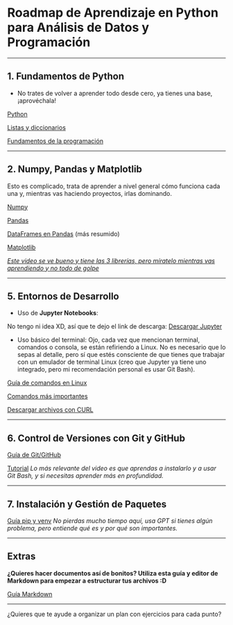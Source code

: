 # Roadmap de Aprendizaje en Python para Análisis de Datos y Programación

---

## 1. Fundamentos de Python

* No trates de volver a aprender todo desde cero, ya tienes una base, ¡aprovéchala!

[Python](https://www.youtube.com/watch?v=WatTqrq8kQQ)

[Listas y diccionarios](https://tutorialpython.com/listas-en-python/)

[Fundamentos de la programación](https://www.areatecnologia.com/TUTORIALES/FUNDAMENTOS%20DE%20PROGRAMACION.htm)

---

## 2. Numpy, Pandas y Matplotlib

Esto es complicado, trata de aprender a nivel general cómo funciona cada una y, mientras vas haciendo proyectos, irlas dominando.

[Numpy](https://www.youtube.com/watch?v=QUT1VHiLmmI)

[Pandas](https://www.youtube.com/watch?v=2uvysYbKdjM&t=5s)

[DataFrames en Pandas](https://www.youtube.com/watch?v=tkGD-E3flP0) (más resumido)

[Matplotlib](https://platzi.com/blog/matplotlib/)

[*Este video se ve bueno y tiene las 3 librerías, pero míratelo mientras vas aprendiendo y no todo de golpe*](https://www.youtube.com/watch?v=WatTqrq8kQQ)

---

## 5. Entornos de Desarrollo

* Uso de **Jupyter Notebooks**:

No tengo ni idea XD, así que te dejo el link de descarga:
[Descargar Jupyter](https://jupyter.org/)

* Uso básico del terminal:
  Ojo, cada vez que mencionan terminal, comandos o consola, se están refiriendo a Linux. No es necesario que lo sepas al detalle, pero sí que estés consciente de que tienes que trabajar con un emulador de terminal Linux (creo que Jupyter ya tiene uno integrado, pero mi recomendación personal es usar Git Bash).

[Guía de comandos en Linux](https://www.youtube.com/watch?v=L906Kti3gzE)

[Comandos más importantes](https://platzi.com/blog/41-comandos-terminal/)

[Descargar archivos con CURL](https://www.youtube.com/watch?v=aneQwvcClIM)

---

## 6. Control de Versiones con Git y GitHub

[Guía de Git/GitHub](https://www.freecodecamp.org/espanol/news/guia-para-principiantes-de-git-y-github/)

[Tutorial](https://www.youtube.com/watch?v=9ZJ-K-zk_Go)
*Lo más relevante del video es que aprendas a instalarlo y a usar Git Bash, y si necesitas aprender más en profundidad.*

---

## 7. Instalación y Gestión de Paquetes

[Guía pip y venv](https://packaging.python.org/en/latest/guides/installing-using-pip-and-virtual-environments/)
*No pierdas mucho tiempo aquí, usa GPT si tienes algún problema, pero entiende qué es y por qué son importantes.*

---

## Extras

**¿Quieres hacer documentos así de bonitos? Utiliza esta guía y editor de Markdown para empezar a estructurar tus archivos \:D**

[Guía Markdown](https://markdownlivepreview.com/)

---

¿Quieres que te ayude a organizar un plan con ejercicios para cada punto?

